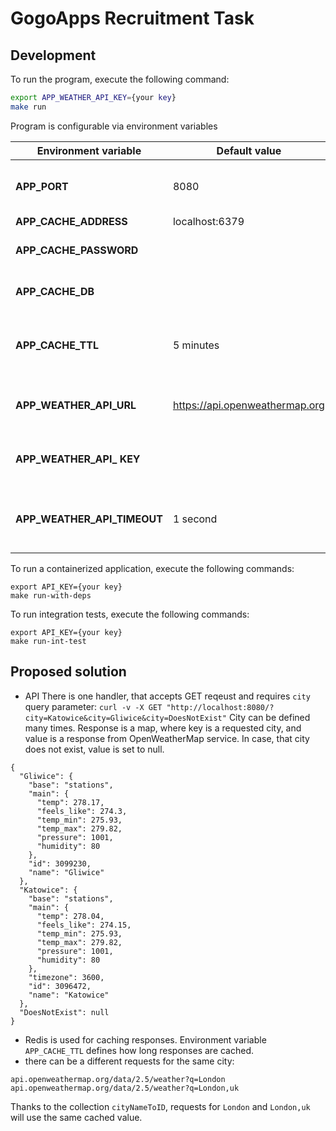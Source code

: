 # GogoApps Recruitment Task


## Development

To run the program, execute the following command:
```bash
export APP_WEATHER_API_KEY={your key}
make run

```

Program is configurable via environment variables

| Environment variable          | Default value                     | Description                                       |                                                                             
| ------------------------------|-----------------------------------|---------------------------------------------------| 
| **APP_PORT**                  | 8080                              | Port on which application listens on
| **APP_CACHE_ADDRESS**         | localhost:6379                    | Redis host
| **APP_CACHE_PASSWORD**        |                                   | Redis password, if exist
| **APP_CACHE_DB**              |                                   | Redis database number
| **APP_CACHE_TTL**             | 5 minutes                         | How long weather data are kept in cache
| **APP_WEATHER_API_URL**       | https://api.openweathermap.org    | Open Weather Map API URL
| **APP_WEATHER_API_ KEY**      |                                   | Open Weather Map API Key
| **APP_WEATHER_API_TIMEOUT**   | 1 second                          | Timeout for requests to Open Weather Map API

To run a containerized application, execute the following commands:
```
export API_KEY={your key}
make run-with-deps
```

To run integration tests, execute the following commands:
```
export API_KEY={your key}
make run-int-test
```

## Proposed solution
- API
There is one handler, that accepts GET reqeust and requires `city` query parameter:
```curl -v -X GET "http://localhost:8080/?city=Katowice&city=Gliwice&city=DoesNotExist"```
City can be defined many times. Response is a map, where key is a requested city, and value is a response from OpenWeatherMap service.
In case, that city does not exist, value is set to null.
```
{
  "Gliwice": {
    "base": "stations",
    "main": {
      "temp": 278.17,
      "feels_like": 274.3,
      "temp_min": 275.93,
      "temp_max": 279.82,
      "pressure": 1001,
      "humidity": 80
    },
    "id": 3099230,
    "name": "Gliwice"
  },
  "Katowice": {
    "base": "stations",
    "main": {
      "temp": 278.04,
      "feels_like": 274.15,
      "temp_min": 275.93,
      "temp_max": 279.82,
      "pressure": 1001,
      "humidity": 80
    },
    "timezone": 3600,
    "id": 3096472,
    "name": "Katowice"
  },
  "DoesNotExist": null
}
```
- Redis is used for caching responses. Environment variable `APP_CACHE_TTL` defines how long responses are cached.
- there can be a different requests for the same city:
```
api.openweathermap.org/data/2.5/weather?q=London
api.openweathermap.org/data/2.5/weather?q=London,uk
```
Thanks to the collection `cityNameToID`, requests for `London` and `London,uk` will use the same cached value.

